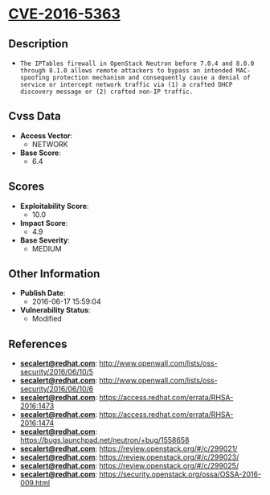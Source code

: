 
# [CVE-2016-5363](https://cve.mitre.org/cgi-bin/cvename.cgi?name=CVE-2016-5363)

## Description

- `The IPTables firewall in OpenStack Neutron before 7.0.4 and 8.0.0 through 8.1.0 allows remote attackers to bypass an intended MAC-spoofing protection mechanism and consequently cause a denial of service or intercept network traffic via (1) a crafted DHCP discovery message or (2) crafted non-IP traffic.`

## Cvss Data

- **Access Vector**:
  - NETWORK
- **Base Score**:
  - 6.4

## Scores

- **Exploitability Score**:
  - 10.0
- **Impact Score**:
  - 4.9
- **Base Severity**:
  - MEDIUM

## Other Information

- **Publish Date**:
  - 2016-06-17 15:59:04
- **Vulnerability Status**:
  - Modified

## References

- **secalert@redhat.com**: http://www.openwall.com/lists/oss-security/2016/06/10/5
- **secalert@redhat.com**: http://www.openwall.com/lists/oss-security/2016/06/10/6
- **secalert@redhat.com**: https://access.redhat.com/errata/RHSA-2016:1473
- **secalert@redhat.com**: https://access.redhat.com/errata/RHSA-2016:1474
- **secalert@redhat.com**: https://bugs.launchpad.net/neutron/+bug/1558658
- **secalert@redhat.com**: https://review.openstack.org/#/c/299021/
- **secalert@redhat.com**: https://review.openstack.org/#/c/299023/
- **secalert@redhat.com**: https://review.openstack.org/#/c/299025/
- **secalert@redhat.com**: https://security.openstack.org/ossa/OSSA-2016-009.html
